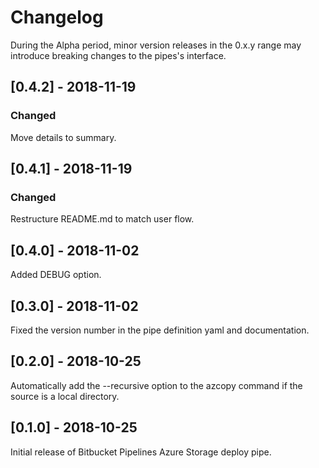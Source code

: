 # Changelog
During the Alpha period, minor version releases in the 0.x.y range may introduce breaking changes to the pipes's interface. 

## [0.4.2] - 2018-11-19
### Changed
Move details to summary.

## [0.4.1] - 2018-11-19
### Changed
Restructure README.md to match user flow.

## [0.4.0] - 2018-11-02
Added DEBUG option.

## [0.3.0] - 2018-11-02
Fixed the version number in the pipe definition yaml and documentation.

## [0.2.0] - 2018-10-25
Automatically add the --recursive option to the azcopy command if the source is a local directory.

## [0.1.0] - 2018-10-25
Initial release of Bitbucket Pipelines Azure Storage deploy pipe.
